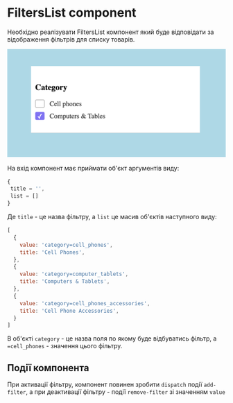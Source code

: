 # FiltersList component

Необхідно реалізувати FiltersList компонент який буде відповідати за відображення фільтрів
для списку товарів.

![preview](preview.png)

На вхід компонент має приймати об'єкт аргументів виду:

```js
{
 title = '',
 list = []
} 
```

Де `title` - це назва фільтру, а `list` це масив об'єктів наступного виду:

```js
[
  {
    value: 'category=cell_phones',
    title: 'Cell Phones',
  },
  {
    value: 'category=computer_tablets',
    title: 'Computers & Tablets',
  },
  {
    value: 'category=cell_phones_accessories',
    title: 'Cell Phone Accessories',
  }
]
```

В об'єкті `category` - це назва поля по якому буде відбуватись фільтр, a `=cell_phones` - значення
цього фільтру.

## Події компонента

При активації фільтру, компонент повинен зробити `dispatch` події `add-filter`,
а при деактивації фільтру - події `remove-filter` зі значенням `value`
